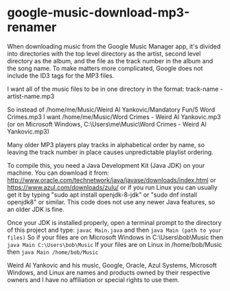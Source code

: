 # google-music-download-mp3-renamer

When downloading music from the Google Music Manager app, it's divided into directories with the top level directory as the artist, second level directory as the album, and the file as the track number in the album and the song name. To make matters more complicated, Google does not include the ID3 tags for the MP3 files.

I want all of the music files to be in one directory in the format:
track-name - artist-name.mp3

So instead of
/home/me/Music/Weird Al Yankovic/Mandatory Fun/5 Word Crimes.mp3
I want
/home/me/Music/Word Crimes - Weird Al Yankovic.mp3
(or on Microsoft Windows, C:\Users\me\Music\Word Crimes - Weird Al Yankovic.mp3)

Many older MP3 players play tracks in alphabetical order by name, so leaving the track number in place causes unpredictable playlist ordering.

To compile this, you need a Java Development Kit (Java JDK) on your machine.  You can download it from:
http://www.oracle.com/technetwork/java/javase/downloads/index.html
or
https://www.azul.com/downloads/zulu/
or if you run Linux you can usually get it by typing "sudo apt install openjdk-8-jdk" or "sudo dnf install openjdk8" or similar.
This code does not use any newer Java features, so an older JDK is fine.

Once your JDK is installed properly, open a terminal prompt to the directory of this project and type:
`javac Main.java`
and then
`java Main (path to your files)`
So if your files are on Microsoft Windows in C:\Users\bob\Music  then
`java Main C:\Users\bob\Music`
If your files are on Linux in /home/bob/Music then
`java Main /home/bob/Music`

Weird Al Yankovic and his music, Google, Oracle, Azul Systems, Microsoft Windows, and Linux are names and products owned by their respective owners and I have no affiliation or special rights to use them.


